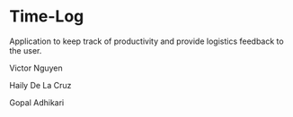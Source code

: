 Time-Log
========

Application to keep track of productivity and provide logistics feedback to the user.

Victor Nguyen

Haily De La Cruz

Gopal Adhikari
